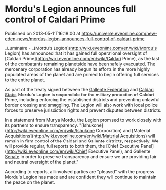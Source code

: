 # Mordu's Legion announces full control of Caldari Prime
Published on 2013-05-11T16:18:00 at https://universe.eveonline.com/new-eden-news/mordus-legion-announces-full-control-of-caldari-prime

_Luminaire - _[Mordu's Legion](http://wiki.eveonline.com/en/wiki/Mordu's Legion) has announced that it has gained full operational oversight of [Caldari Prime](http://wiki.eveonline.com/en/wiki/Caldari Prime), as the last of the combatants remaining planetside have been safely evacuated. The mercenary corporation has already begun its efforts in the more highly populated areas of the planet and are primed to begin offering full services to the entire planet.

As part of the treaty signed between the [Gallente Federation](http://wiki.eveonline.com/en/wiki/Gallente) and [Caldari State](http://wiki.eveonline.com/en/wiki/Caldari), Mordu's Legion is responsible for the military protection of Caldari Prime, including enforcing the established districts and preventing unlawful border crossing and smuggling. The Legion will also work with local police forces to preserve jurisdiction rights and prevent disputes between districts.

In a statement from Muriya Mordu, the Legion promised to work closely with its partners to ensure transparency. "[Ishukone](http://wiki.eveonline.com/en/wiki/Ishukone Corporation) and [Material Acquisitions](http://wiki.eveonline.com/en/wiki/Material Acquisitions) will remain in firm control of the Caldari and Gallente districts, respectively. We will provide regular, full reports to both them, the [Chief Executive Panel](http://wiki.eveonline.com/en/wiki/Chief Executive Panel), and Gallente [Senate](http://wiki.eveonline.com/en/wiki/Senate) in order to preserve transparency and ensure we are providing fair and neutral oversight of the planet."

According to reports, all involved parties are "pleased" with the progress Mordu's Legion has made and are confident they will continue to maintain the peace on the planet.
